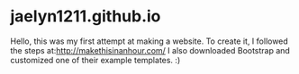 # jaelyn1211.github.io
Hello, this was my first attempt at making a website. 
To create it, I followed the steps at:http://makethisinanhour.com/ 
I also downloaded Bootstrap and customized one of their example templates.
:)
